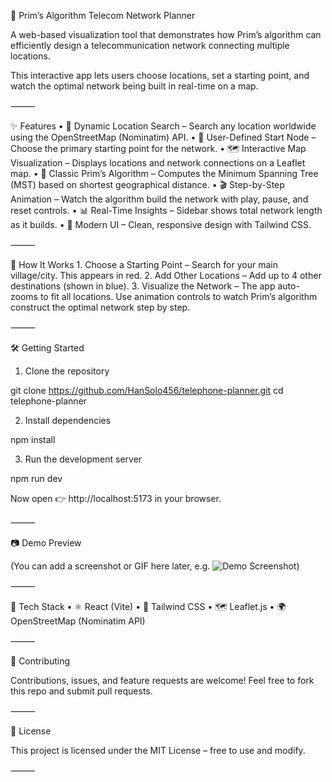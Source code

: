 📡 Prim’s Algorithm Telecom Network Planner

A web-based visualization tool that demonstrates how Prim’s algorithm can efficiently design a telecommunication network connecting multiple locations.

This interactive app lets users choose locations, set a starting point, and watch the optimal network being built in real-time on a map.

⸻

✨ Features
	•	🔎 Dynamic Location Search – Search any location worldwide using the OpenStreetMap (Nominatim) API.
	•	🎯 User-Defined Start Node – Choose the primary starting point for the network.
	•	🗺️ Interactive Map Visualization – Displays locations and network connections on a Leaflet map.
	•	🧮 Classic Prim’s Algorithm – Computes the Minimum Spanning Tree (MST) based on shortest geographical distance.
	•	🎬 Step-by-Step Animation – Watch the algorithm build the network with play, pause, and reset controls.
	•	📊 Real-Time Insights – Sidebar shows total network length as it builds.
	•	🎨 Modern UI – Clean, responsive design with Tailwind CSS.

⸻

🚀 How It Works
	1.	Choose a Starting Point – Search for your main village/city. This appears in red.
	2.	Add Other Locations – Add up to 4 other destinations (shown in blue).
	3.	Visualize the Network – The app auto-zooms to fit all locations. Use animation controls to watch Prim’s algorithm construct the optimal network step by step.

⸻

🛠️ Getting Started

1. Clone the repository

git clone https://github.com/HanSolo456/telephone-planner.git
cd telephone-planner

2. Install dependencies

npm install

3. Run the development server

npm run dev

Now open 👉 http://localhost:5173 in your browser.

⸻

📷 Demo Preview

(You can add a screenshot or GIF here later, e.g. ![Demo Screenshot](screenshot.png))

⸻

🧩 Tech Stack
	•	⚛️ React (Vite)
	•	🎨 Tailwind CSS
	•	🗺️ Leaflet.js
	•	🌍 OpenStreetMap (Nominatim API)

⸻

🤝 Contributing

Contributions, issues, and feature requests are welcome!
Feel free to fork this repo and submit pull requests.

⸻

📜 License

This project is licensed under the MIT License – free to use and modify.

⸻
